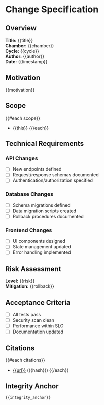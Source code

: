 # Change Specification

## Overview
**Title:** {{title}}  
**Chamber:** {{chamber}}  
**Cycle:** {{cycle}}  
**Author:** {{author}}  
**Date:** {{timestamp}}  

## Motivation
{{motivation}}

## Scope
{{#each scope}}
- {{this}}
{{/each}}

## Technical Requirements

### API Changes
- [ ] New endpoints defined
- [ ] Request/response schemas documented
- [ ] Authentication/authorization specified

### Database Changes
- [ ] Schema migrations defined
- [ ] Data migration scripts created
- [ ] Rollback procedures documented

### Frontend Changes
- [ ] UI components designed
- [ ] State management updated
- [ ] Error handling implemented

## Risk Assessment
**Level:** {{risk}}  
**Mitigation:** {{rollback}}

## Acceptance Criteria
- [ ] All tests pass
- [ ] Security scan clean
- [ ] Performance within SLO
- [ ] Documentation updated

## Citations
{{#each citations}}
- [{{url}}]({{url}}) ({{hash}})
{{/each}}

## Integrity Anchor
`{{integrity_anchor}}`